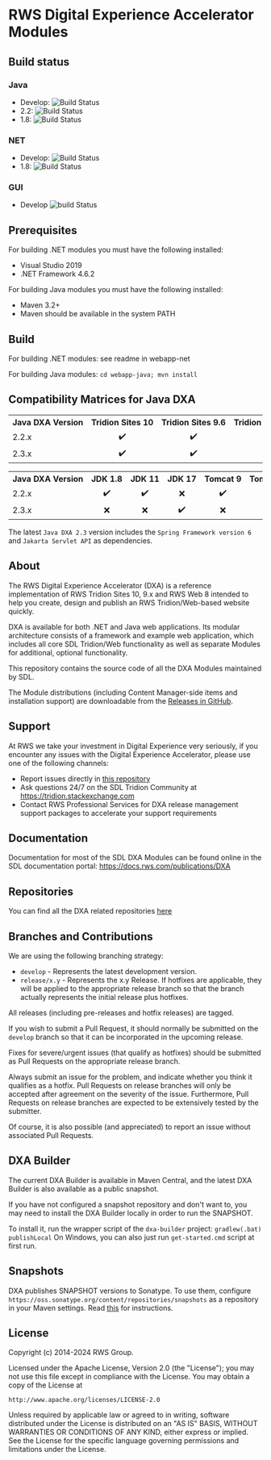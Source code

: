 RWS Digital Experience Accelerator Modules
===
Build status
------------
### Java
- Develop: ![Build Status](https://github.com/sdl/dxa-modules/workflows/build_java/badge.svg?branch=develop)
- 2.2: ![Build Status](https://github.com/sdl/dxa-modules/workflows/build_java/badge.svg?branch=release/2.2)
- 1.8: ![Build Status](https://github.com/sdl/dxa-modules/workflows/build_java/badge.svg?branch=release/1.8)

### NET
- Develop: ![Build Status](https://github.com/sdl/dxa-modules/workflows/build_dotnet/badge.svg?branch=develop)
- 1.8: ![Build Status](https://github.com/sdl/dxa-modules/workflows/build_dotnet/badge.svg?branch=release/1.8)

### GUI
- Develop ![build Status](https://github.com/sdl/dxa-modules/workflows/build_GUI/badge.svg?branch=develop)

Prerequisites
-------------
For building .NET modules you must have the following installed:
- Visual Studio 2019
- .NET Framework 4.6.2

For building Java modules you must have the following installed:
- Maven 3.2+
- Maven should be available in the system PATH

Build
-----
For building .NET modules: see readme in webapp-net

For building Java modules: `cd webapp-java; mvn install`

Compatibility Matrices for Java DXA
-----------------------------------
<table>
    <tr>
        <th nowrap="nowrap">Java DXA Version</th>
        <th nowrap="nowrap">Tridion Sites 10</th>
        <th nowrap="nowrap">Tridion Sites 9.6</th>
        <th nowrap="nowrap">Tridion Sites 9.5</th>
        <th nowrap="nowrap">Tridion Sites 9.1</th>
    </tr>
    <tr>
        <td nowrap="nowrap">2.2.x</td>
        <td nowrap="nowrap" align="center">✔️</td>
        <td nowrap="nowrap" align="center">✔️</td>
        <td nowrap="nowrap" align="center">✔️</td>
        <td nowrap="nowrap" align="center">✔️</td>
    </tr>
    <tr text-align="center">
        <td nowrap="nowrap">2.3.x</td>
        <td nowrap="nowrap" align="center">✔️</td>
        <td nowrap="nowrap" align="center">✔️</td>
        <td nowrap="nowrap" align="center">✔️</td>
        <td nowrap="nowrap" align="center">✔️</td>
    </tr>
</table>

<table>
    <tr>
        <th nowrap="nowrap">Java DXA Version</th>
        <th nowrap="nowrap">JDK 1.8</th>
        <th nowrap="nowrap">JDK 11</th>
        <th nowrap="nowrap">JDK 17</th>
        <th nowrap="nowrap">Tomcat 9</th>
        <th nowrap="nowrap">Tomcat 10</th>
    </tr>
    <tr>
        <td nowrap="nowrap">2.2.x</td>
        <td nowrap="nowrap" align="center">✔️</td>
        <td nowrap="nowrap" align="center">✔️</td>
        <td nowrap="nowrap" align="center">❌</td>
        <td nowrap="nowrap" align="center">✔️</td>
        <td nowrap="nowrap" align="center">❌</td>
    </tr>
    <tr text-align="center">
        <td nowrap="nowrap">2.3.x</td>
        <td nowrap="nowrap" align="center">❌</td>
        <td nowrap="nowrap" align="center">❌</td>
        <td nowrap="nowrap" align="center">✔️</td>
        <td nowrap="nowrap" align="center">❌</td>
        <td nowrap="nowrap" align="center">✔️</td>
    </tr>
</table>

The latest `Java DXA 2.3` version includes the `Spring Framework version 6` and `Jakarta Servlet API` as dependencies.

About
-----
The RWS Digital Experience Accelerator (DXA) is a reference implementation of RWS Tridion Sites 10, 9.x and RWS Web 8 intended to help you create, design and publish an RWS Tridion/Web-based website quickly.

DXA is available for both .NET and Java web applications. Its modular architecture consists of a framework and example web application, which includes all core SDL Tridion/Web functionality as well as separate Modules for additional, optional functionality.

This repository contains the source code of all the DXA Modules maintained by SDL.

The Module distributions (including Content Manager-side items and installation support) are downloadable from the [Releases in GitHub](https://github.com/sdl/dxa-modules/releases).


Support
-------
At RWS we take your investment in Digital Experience very seriously, if you encounter any issues with the Digital Experience Accelerator, please use one of the following channels:

- Report issues directly in [this repository](https://github.com/sdl/dxa-modules/issues)
- Ask questions 24/7 on the SDL Tridion Community at https://tridion.stackexchange.com
- Contact RWS Professional Services for DXA release management support packages to accelerate your support requirements


Documentation
-------------
Documentation for most of the SDL DXA Modules can be found online in the SDL documentation portal: https://docs.rws.com/publications/DXA


Repositories
------------
You can find all the DXA related repositories [here](https://github.com/sdl/?q=dxa&type=source&language=)


Branches and Contributions
--------------------------
We are using the following branching strategy:

 - `develop` - Represents the latest development version.
 - `release/x.y` - Represents the x.y Release. If hotfixes are applicable, they will be applied to the appropriate release branch so that the branch actually represents the initial release plus hotfixes.

All releases (including pre-releases and hotfix releases) are tagged.

If you wish to submit a Pull Request, it should normally be submitted on the `develop` branch so that it can be incorporated in the upcoming release.

Fixes for severe/urgent issues (that qualify as hotfixes) should be submitted as Pull Requests on the appropriate release branch.

Always submit an issue for the problem, and indicate whether you think it qualifies as a hotfix. Pull Requests on release branches will only be accepted after agreement on the severity of the issue.
Furthermore, Pull Requests on release branches are expected to be extensively tested by the submitter.

Of course, it is also possible (and appreciated) to report an issue without associated Pull Requests.

DXA Builder
-----------
The current DXA Builder is available in Maven Central, and the latest DXA Builder is also available as a public snapshot.

If you have not configured a snapshot repository and don't want to, you may need to install the DXA Builder locally in order to run the SNAPSHOT.

To install it, run the wrapper script of the `dxa-builder` project: `gradlew(.bat) publishLocal`
On Windows, you can also just run `get-started.cmd` script at first run.

Snapshots
---------
DXA publishes SNAPSHOT versions to Sonatype. To use them, configure `https://oss.sonatype.org/content/repositories/snapshots` as a repository in your Maven settings. Read [this](https://maven.apache.org/settings.html#Repositories) for instructions.

License
-------
Copyright (c) 2014-2024 RWS Group.

Licensed under the Apache License, Version 2.0 (the "License");
you may not use this file except in compliance with the License.
You may obtain a copy of the License at

	http://www.apache.org/licenses/LICENSE-2.0

Unless required by applicable law or agreed to in writing, software distributed under the License is distributed on an "AS IS" BASIS, WITHOUT WARRANTIES OR CONDITIONS OF ANY KIND, either express or implied.
See the License for the specific language governing permissions and limitations under the License.
